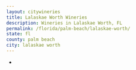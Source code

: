 ```yaml
---
layout: citywineries
title: Lalaskae Worth Wineries
description: Wineries in Lalaskae Worth, FL
permalink: /florida/palm-beach/lalaskae-worth/
state: fl
county: palm beach
city: lalaskae worth
---
```

-
